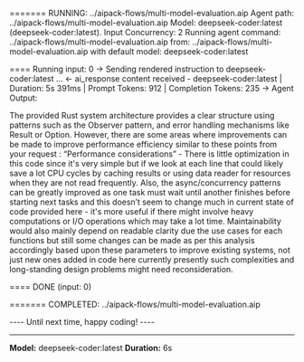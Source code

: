 
======= RUNNING: ../aipack-flows/multi-model-evaluation.aip
     Agent path: ../aipack-flows/multi-model-evaluation.aip
Model: deepseek-coder:latest (deepseek-coder:latest). Input Concurrency: 2
Running agent command: ../aipack-flows/multi-model-evaluation.aip
                 from: ../aipack-flows/multi-model-evaluation.aip
   with default model: deepseek-coder:latest

==== Running input: 0
-> Sending rendered instruction to deepseek-coder:latest ...
<- ai_response content received - deepseek-coder:latest | Duration: 5s 391ms | Prompt Tokens: 912 | Completion Tokens: 235
-> Agent Output:

The provided Rust system architecture provides a clear structure using patterns such as the Observer pattern, and error handling mechanisms like Result or Option. However, there are some areas where improvements can be made to improve performance efficiency similar to these points from your request : “Performance considerations” - There is little optimization in this code since it's very simple but if we look at each line that could likely save a lot CPU cycles by caching results or using data reader for resources when they are not read frequently. Also, the async/concurrency patterns can be greatly improved as one task must wait until another finishes before starting next tasks and this doesn’t seem to change much in current state of code provided here - it's more useful if there might involve heavy computations or I/O operations which may take a lot time. Maintainability would also mainly depend on readable clarity due the use cases for each functions but still some changes can be made as per this analysis accordingly based upon these parameters to improve existing systems, not just new ones added in code here currently presently such complexities and long-standing design problems might need reconsideration.

==== DONE (input: 0)

======= COMPLETED: ../aipack-flows/multi-model-evaluation.aip

---- Until next time, happy coding! ----

---
**Model:** deepseek-coder:latest
**Duration:** 6s
